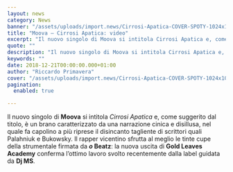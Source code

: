 ```yaml
---
layout: news
category: News
banner: "/assets/uploads/import.news/Cirrosi-Apatica-COVER-SPOTY-1024x1024.jpg"
title: "Moova – Cirrosi Apatica: video"
excerpt: "Il nuovo singolo di Moova si intitola Cirrosi Apatica e, come suggerito dal titolo, è un brano caratterizzato da una narrazione cinica e disillusa, nel quale fa capolino a più riprese il disincanto tagliente di scrittori quali Palahniuk e Bukowsky. Il rapper vicentino sfrutta al meglio le tinte cupe della strumentale firmata da $o$ Beatz: la [&hellip"
quote: ""
description: "Il nuovo singolo di Moova si intitola Cirrosi Apatica e, come suggerito dal titolo, è un brano caratterizzato da una narrazione cinica e disillusa, nel quale fa capolino a più riprese il disincanto tagliente di scrittori quali Palahniuk e Bukowsky. Il rapper vicentino sfrutta al meglio le tinte cupe della strumentale firmata da $o$ Beatz: la [&hellip"
keywords: ""
date: 2018-12-21T00:00:00.000+01:00
author: "Riccardo Primavera"
cover: "/assets/uploads/import.news/Cirrosi-Apatica-COVER-SPOTY-1024x1024.jpg"
pagination:
  enabled: true

---
```


Il nuovo singolo di **Moova** si intitola _Cirrosi Apatica_ e, come suggerito dal titolo, è un brano caratterizzato da una narrazione cinica e disillusa, nel quale fa capolino a più riprese il disincanto tagliente di scrittori quali Palahniuk e Bukowsky. Il rapper vicentino sfrutta al meglio le tinte cupe della strumentale firmata da **$o$ Beatz**: la nuova uscita di **Gold Leaves Academy** conferma l’ottimo lavoro svolto recentemente dalla label guidata da **Dj MS**.